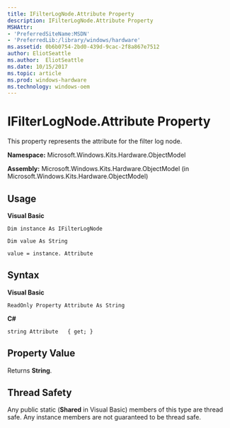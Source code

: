```yaml
---
title: IFilterLogNode.Attribute Property
description: IFilterLogNode.Attribute Property
MSHAttr:
- 'PreferredSiteName:MSDN'
- 'PreferredLib:/library/windows/hardware'
ms.assetid: 0b6b0754-2bd0-439d-9cac-2f8a867e7512
author: EliotSeattle
ms.author:  EliotSeattle
ms.date: 10/15/2017
ms.topic: article
ms.prod: windows-hardware
ms.technology: windows-oem
---
```


# IFilterLogNode.Attribute Property


This property represents the attribute for the filter log node.

**Namespace:** Microsoft.Windows.Kits.Hardware.ObjectModel

**Assembly:** Microsoft.Windows.Kits.Hardware.ObjectModel (in Microsoft.Windows.Kits.Hardware.ObjectModel)

## <span id="Usage"></span><span id="usage"></span><span id="USAGE"></span>Usage


**Visual Basic**

`Dim instance As IFilterLogNode`

`Dim value As String`

`value = instance. Attribute`

## <span id="Syntax"></span><span id="syntax"></span><span id="SYNTAX"></span>Syntax


**Visual Basic**

`ReadOnly Property Attribute As String`

**C#**

`string Attribute   { get; }`

## <span id="Property_Value"></span><span id="property_value"></span><span id="PROPERTY_VALUE"></span>Property Value


Returns **String**.

## <span id="Thread_Safety"></span><span id="thread_safety"></span><span id="THREAD_SAFETY"></span>Thread Safety


Any public static (**Shared** in Visual Basic) members of this type are thread safe. Any instance members are not guaranteed to be thread safe.

 

 






